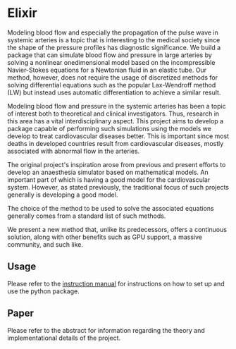# Elixir

Modeling blood flow and especially the propagation of the pulse wave in systemic
arteries is a topic that is interesting to the medical society since the shape of the
pressure profiles has diagnostic significance. We build a package that can
simulate blood flow and pressure in large arteries by solving a nonlinear onedimensional 
model based on the incompressible Navier-Stokes equations for a
Newtonian fluid in an elastic tube. Our method, however, does not require the
usage of discretized methods for solving differential equations such as the
popular Lax-Wendroff method (LW) but instead uses automatic differentiation to
achieve a similar result. 

Modeling blood flow and pressure in the systemic arteries has been a topic of
interest both to theoretical and clinical investigators. Thus, research in this area
has a vital interdisciplinary aspect. This project aims to develop a package capable
of performing such simulations using the models we develop to treat
cardiovascular diseases better. This is important since most deaths in developed
countries result from cardiovascular diseases, mostly associated with abnormal
flow in the arteries.

The original project's inspiration arose from previous and present efforts to
develop an anaesthesia simulator based on mathematical models. An important
part of which is having a good model for the cardiovascular system.
However, as stated previously, the traditional focus of such projects generally is
developing a good model.

The choice of the method to be used to solve the associated equations generally
comes from a standard list of such methods.

We present a new method that, unlike its predecessors, offers a continuous
solution, along with other benefits such as GPU support, a massive community,
and such like. 

## Usage

Please refer to the [instruction manual](https://github.com/VANRao-Stack/elixir/blob/main/Instruction%20Manual.pdf) for instructions on how to set up and use the python package. 

## Paper

Please refer to the abstract for information regarding the theory and implementational details of the project.  
